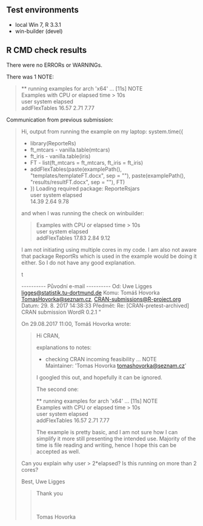 ## Test environments
* local Win 7, R 3.3.1
* win-builder (devel)

## R CMD check results
There were no ERRORs or WARNINGs. 

There was 1 NOTE:


>** running examples for arch 'x64' ... [11s] NOTE  
>Examples with CPU or elapsed time > 10s   
>user system elapsed   
>addFlexTables 16.57 2.71 7.77   

Communication from previous submission:

> Hi, 
> output from running the example on my laptop: 
> system.time({ 
> + library(ReporteRs) 
> + ft_mtcars - vanilla.table(mtcars) 
> + ft_iris - vanilla.table(iris) 
> + FT - list(ft_mtcars = ft_mtcars, ft_iris = ft_iris) 
> + addFlexTables(paste(examplePath(), "templates/templateFT.docx", sep = ""), 
> paste(examplePath(), "results/resultFT.docx", sep = ""), FT) 
> + }) 
> Loading required package: ReporteRsjars  
> user system elapsed  
> 14.39 2.64 9.78  
> 
> and when I was running the check on winbuilder: 
> 
> 
>> Examples with CPU or elapsed time > 10s  
>> user system elapsed  
>> addFlexTables 17.83 2.84 9.12  
> 
> 
> 
> 
> I am not initiating using multiple cores in my code. I am also not aware 
> that package ReportRs which is used in the example would be doing it either. 
> So I do not have any good explanation. 
> 
> t 
> 
> 
> 
> 
> ---------- Původní e-mail ---------- 
> Od: Uwe Ligges <ligges@statistik.tu-dortmund.de> 
> Komu: Tomáš Hovorka <TomasHovorka@seznam.cz>, CRAN-submissions@R-project.org 
> Datum: 29. 8. 2017 14:38:33 
> Předmět: Re: [CRAN-pretest-archived] CRAN submission WordR 0.2.1 
> " 
> 
> On 29.08.2017 11:00, Tomáš Hovorka wrote: 
>> Hi CRAN, 
>> 
>> 
>> 
>> explanations to notes: 
>> 
>> 
>> * checking CRAN incoming feasibility ... NOTE  
>> Maintainer: 'Tomas Hovorka <tomashovorka@seznam.cz>'  
>> 
>> I googled this out, and hopefully it can be ignored.  
>> 
>> The second one:  
>> 
>> ** running examples for arch 'x64' ... [11s] NOTE  
>> Examples with CPU or elapsed time > 10s   
>> user system elapsed   
>> addFlexTables 16.57 2.71 7.77  
>> 
>> The example is pretty basic, and I am not sure how I can simplify it more 
> still presenting the intended use. Majority of the time is file reading and 
> writing, hence I hope this can be accepted as well. 
> 
> 
> Can you explain why user > 2*elapsed? Is this running on more than 2 cores? 
> 
> Best, 
> Uwe Ligges 
> 
> 
> 
> 
>> Thank you 
>> 
>> <br> 
>> 
>> Tomas Hovorka 
